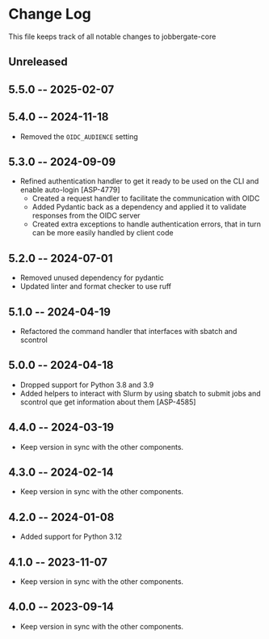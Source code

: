 # Change Log

This file keeps track of all notable changes to jobbergate-core

## Unreleased


## 5.5.0 -- 2025-02-07
## 5.4.0 -- 2024-11-18

- Removed the `OIDC_AUDIENCE` setting

## 5.3.0 -- 2024-09-09

- Refined authentication handler to get it ready to be used on the CLI and enable auto-login [ASP-4779]
  - Created a request handler to facilitate the communication with OIDC
  - Added Pydantic back as a dependency and applied it to validate responses from the OIDC server
  - Created extra exceptions to handle authentication errors, that in turn can be more easily handled by client code

## 5.2.0 -- 2024-07-01
- Removed unused dependency for pydantic
- Updated linter and format checker to use ruff

## 5.1.0 -- 2024-04-19

- Refactored the command handler that interfaces with sbatch and scontrol

## 5.0.0 -- 2024-04-18

- Dropped support for Python 3.8 and 3.9
- Added helpers to interact with Slurm by using sbatch to submit jobs and scontrol que get information about them [ASP-4585]

## 4.4.0 -- 2024-03-19

- Keep version in sync with the other components.

## 4.3.0 -- 2024-02-14

- Keep version in sync with the other components.

## 4.2.0 -- 2024-01-08

- Added support for Python 3.12

## 4.1.0 -- 2023-11-07

- Keep version in sync with the other components.

## 4.0.0 -- 2023-09-14

- Keep version in sync with the other components.
